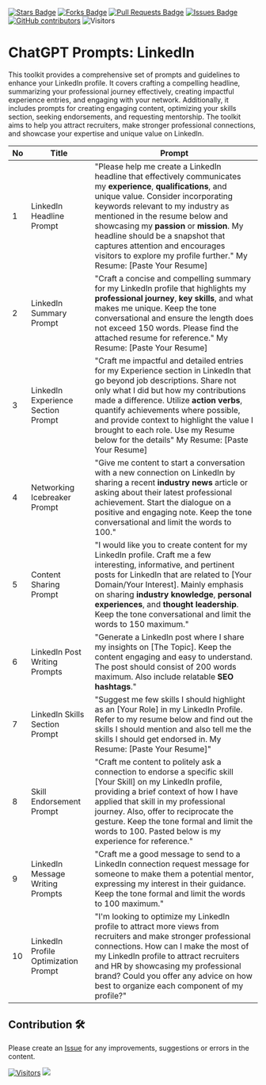 <a href="https://github.com/drshahizan/Generative-AI-Playground/stargazers"><img src="https://img.shields.io/github/stars/drshahizan/Generative-AI-Playground" alt="Stars Badge"/></a>
<a href="https://github.com/drshahizan/Generative-AI-Playground/network/members"><img src="https://img.shields.io/github/forks/drshahizan/Generative-AI-Playground" alt="Forks Badge"/></a>
<a href="https://github.com/drshahizan/Generative-AI-Playground/pulls"><img src="https://img.shields.io/github/issues-pr/drshahizan/Generative-AI-Playground" alt="Pull Requests Badge"/></a>
<a href="https://github.com/drshahizan/Generative-AI-Playground"><img src="https://img.shields.io/github/issues/drshahizan/Generative-AI-Playground" alt="Issues Badge"/></a>
<a href="https://github.com/drshahizan/Generative-AI-Playground/graphs/contributors"><img alt="GitHub contributors" src="https://img.shields.io/github/contributors/drshahizan/Generative-AI-Playground?color=2b9348"></a>
![Visitors](https://api.visitorbadge.io/api/visitors?path=https%3A%2F%2Fgithub.com%2Fdrshahizan%2Generative-AI-Playground&labelColor=%23d9e3f0&countColor=%23697689&style=flat)

# ChatGPT Prompts: LinkedIn
This toolkit provides a comprehensive set of prompts and guidelines to enhance your LinkedIn profile. It covers crafting a compelling headline, summarizing your professional journey effectively, creating impactful experience entries, and engaging with your network. Additionally, it includes prompts for creating engaging content, optimizing your skills section, seeking endorsements, and requesting mentorship. The toolkit aims to help you attract recruiters, make stronger professional connections, and showcase your expertise and unique value on LinkedIn.

| No | Title                                | Prompt |
|----|--------------------------------------|----------------------------------------------------------------------------------------------------------------------------------------------------------------------------------------------------------------------------------------------------------------------------------------------------------------------------------------------------------------------------------------------------------------------------------------------------------------------------------------------------------------------------------|
| 1  | LinkedIn Headline Prompt             | "Please help me create a LinkedIn headline that effectively communicates my **experience**, **qualifications**, and unique value. Consider incorporating keywords relevant to my industry as mentioned in the resume below and showcasing my **passion** or **mission**. My headline should be a snapshot that captures attention and encourages visitors to explore my profile further." My Resume: [Paste Your Resume] |
| 2  | LinkedIn Summary Prompt             | "Craft a concise and compelling summary for my LinkedIn profile that highlights my **professional journey**, **key skills**, and what makes me unique. Keep the tone conversational and ensure the length does not exceed 150 words. Please find the attached resume for reference." My Resume: [Paste Your Resume] |
| 3  | LinkedIn Experience Section Prompt  | "Craft me impactful and detailed entries for my Experience section in LinkedIn that go beyond job descriptions. Share not only what I did but how my contributions made a difference. Utilize **action verbs**, quantify achievements where possible, and provide context to highlight the value I brought to each role. Use my Resume below for the details" My Resume: [Paste Your Resume] |
| 4  | Networking Icebreaker Prompt        | "Give me content to start a conversation with a new connection on LinkedIn by sharing a recent **industry news** article or asking about their latest professional achievement. Start the dialogue on a positive and engaging note. Keep the tone conversational and limit the words to 100." |
| 5  | Content Sharing Prompt              | "I would like you to create content for my LinkedIn profile. Craft me a few interesting, informative, and pertinent posts for LinkedIn that are related to [Your Domain/Your Interest]. Mainly emphasis on sharing **industry knowledge**, **personal experiences**, and **thought leadership**. Keep the tone conversational and limit the words to 150 maximum." |
| 6  | LinkedIn Post Writing Prompts       | "Generate a LinkedIn post where I share my insights on [The Topic]. Keep the content engaging and easy to understand. The post should consist of 200 words maximum. Also include relatable **SEO hashtags**." |
| 7  | LinkedIn Skills Section Prompt      | "Suggest me few skills I should highlight as an [Your Role] in my LinkedIn Profile. Refer to my resume below and find out the skills I should mention and also tell me the skills I should get endorsed in. My Resume: [Paste Your Resume]" |
| 8  | Skill Endorsement Prompt            | "Craft me content to politely ask a connection to endorse a specific skill [Your Skill] on my LinkedIn profile, providing a brief context of how I have applied that skill in my professional journey. Also, offer to reciprocate the gesture. Keep the tone formal and limit the words to 100. Pasted below is my experience for reference." |
| 9  | LinkedIn Message Writing Prompts    | "Craft me a good message to send to a LinkedIn connection request message for someone to make them a potential mentor, expressing my interest in their guidance. Keep the tone formal and limit the words to 100 maximum." |
| 10 | LinkedIn Profile Optimization Prompt | "I'm looking to optimize my LinkedIn profile to attract more views from recruiters and make stronger professional connections. How can I make the most of my LinkedIn profile to attract recruiters and HR by showcasing my professional brand? Could you offer any advice on how best to organize each component of my profile?" |

## Contribution 🛠️
Please create an [Issue](https://github.com/drshahizan/Generative-AI-Playground/issues) for any improvements, suggestions or errors in the content.

[![Visitors](https://api.visitorbadge.io/api/visitors?path=https%3A%2F%2Fgithub.com%2Fdrshahizan&labelColor=%23697689&countColor=%23555555&style=plastic)](https://visitorbadge.io/status?path=https%3A%2F%2Fgithub.com%2Fdrshahizan)
![](https://hit.yhype.me/github/profile?user_id=81284918)

